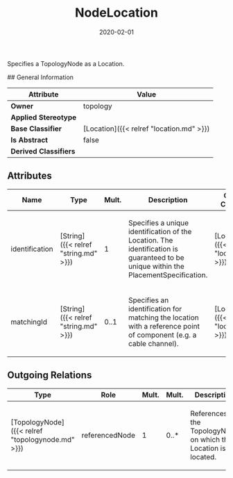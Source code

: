 ﻿---
title: NodeLocation
toc: false
type: specs
date: "2020-02-01"
draft: false
specification: VEC
version: 1.2.0
documentType: "Recommendation"
elementType: Class
classes:
  - NodeLocation
menu_name: vec-1.2.0
---
<p>Specifies a TopologyNode as a Location.  </p>
## General Information

| Attribute               | Value |
|-------------------------|-------|
| **Owner**               | topology |
| **Applied Stereotype**  |   |
| **Base Classifier**     | [Location]({{< relref "location.md" >}})<br/>  |
| **Is Abstract**         | false |
| **Derived Classifiers** |   |

## Attributes
|  Name  |  Type  |  Mult.  |  Description  |  Owning Classifier  |
|--------|--------|---------|---------------|--------------|
|identification | [String]({{< relref "string.md" >}}) | 1 | <p> Specifies a unique identification of the Location. The identification is guaranteed to be unique within the PlacementSpecification.      </p> | [Location]({{< relref "location.md" >}}) |
|matchingId | [String]({{< relref "string.md" >}}) | 0..1 | <p>Specifies an identification for matching the location with a reference point of component (e.g. a cable channel).  </p> | [Location]({{< relref "location.md" >}}) |

## Outgoing Relations
|    Type  |   Role   |   Mult.   |   Mult.   |   Description   |
|----------|----------|-----------|-----------|-----------------|
| [TopologyNode]({{< relref "topologynode.md" >}}) | referencedNode | 1 | 0..* | <p> References the TopologyNode on which the Location is located.      </p> |
